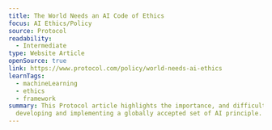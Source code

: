 ```yaml
---
title: The World Needs an AI Code of Ethics
focus: AI Ethics/Policy
source: Protocol
readability:
  - Intermediate
type: Website Article
openSource: true
link: https://www.protocol.com/policy/world-needs-ai-ethics
learnTags:
  - machineLearning
  - ethics
  - framework
summary: This Protocol article highlights the importance, and difficulties, of
  developing and implementing a globally accepted set of AI principle.
---
```

